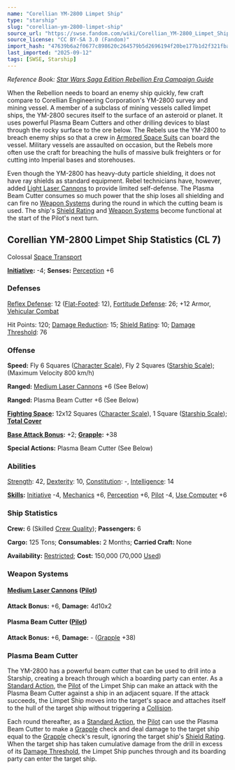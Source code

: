 ```yaml
---
name: "Corellian YM-2800 Limpet Ship"
type: "starship"
slug: "corellian-ym-2800-limpet-ship"
source_url: "https://swse.fandom.com/wiki/Corellian_YM-2800_Limpet_Ship"
source_license: "CC BY-SA 3.0 (Fandom)"
import_hash: "47639b6a2f0677c898620c264579b5d2696194f20be177b1d2f321fbaf82b091"
last_imported: "2025-09-12"
tags: [SWSE, Starship]
---
```

*Reference Book: [Star Wars Saga Edition Rebellion Era Campaign Guide](https://swse.fandom.com/wiki/Star_Wars_Saga_Edition_Rebellion_Era_Campaign_Guide)*

When the Rebellion needs to board an enemy ship quickly, few craft compare to Corellian Engineering Corporation's YM-2800 survey and mining vessel. A member of a subclass of mining vessels called limpet ships, the YM-2800 secures itself to the surface of an asteroid or planet. It uses powerful Plasma Beam Cutters and other drilling devices to blast through the rocky surface to the ore below. The Rebels use the YM-2800 to breach enemy ships so that a crew in [Armored Space Suits](https://swse.fandom.com/wiki/Armored_Space_Suits) can board the vessel. Military vessels are assaulted on occasion, but the Rebels more often use the craft for breaching the hulls of massive bulk freighters or for cutting into Imperial bases and storehouses.

Even though the YM-2800 has heavy-duty particle shielding, it does not have ray shields as standard equipment. Rebel technicians have, however, added [Light Laser Cannons](https://swse.fandom.com/wiki/Light_Laser_Cannons) to provide limited self-defense. The Plasma Beam Cutter consumes so much power that the ship loses all shielding and can fire no [Weapon Systems](https://swse.fandom.com/wiki/Weapon_Systems) during the round in which the cutting beam is used. The ship's [Shield Rating](https://swse.fandom.com/wiki/Shield_Rating) and [Weapon Systems](https://swse.fandom.com/wiki/Weapon_Systems) become functional at the start of the Pilot's next turn.

## Corellian YM-2800 Limpet Ship Statistics (CL 7)
Colossal [Space Transport](https://swse.fandom.com/wiki/Space_Transport)

**[Initiative](https://swse.fandom.com/wiki/Initiative):** -4; **Senses:** [Perception](https://swse.fandom.com/wiki/Perception) +6
### Defenses
[Reflex Defense](https://swse.fandom.com/wiki/Reflex_Defense_(Vehicles)): 12 ([Flat-Footed](https://swse.fandom.com/wiki/Flat-Footed): 12), [Fortitude Defense](https://swse.fandom.com/wiki/Fortitude_Defense_(Vehicles)): 26; +12 Armor, [Vehicular Combat](https://swse.fandom.com/wiki/Vehicular_Combat)

Hit Points: 120; [Damage Reduction](https://swse.fandom.com/wiki/Damage_Reduction): 15; [Shield Rating](https://swse.fandom.com/wiki/Shield_Rating): 10; [Damage Threshold](https://swse.fandom.com/wiki/Damage_Threshold_(Vehicles)): 76
### Offense
**Speed:** Fly 6 Squares ([Character Scale](https://swse.fandom.com/wiki/Character_Scale)), Fly 2 Squares ([Starship Scale](https://swse.fandom.com/wiki/Starship_Scale)); (Maximum Velocity 800 km/h)

**Ranged:** [Medium Laser Cannons](https://swse.fandom.com/wiki/Medium_Laser_Cannons) +6 (See Below)

**Ranged:** Plasma Beam Cutter +6 (See Below)

**[Fighting Space](https://swse.fandom.com/wiki/Fighting_Space):** 12x12 Squares ([Character Scale](https://swse.fandom.com/wiki/Character_Scale)), 1 Square ([Starship Scale](https://swse.fandom.com/wiki/Starship_Scale)); **[Total Cover](https://swse.fandom.com/wiki/Total_Cover)**

**[Base Attack Bonus](https://swse.fandom.com/wiki/Base_Attack_Bonus):** +2; **[Grapple](https://swse.fandom.com/wiki/Grapple):** +38

**Special Actions:** Plasma Beam Cutter (See Below)
### Abilities
[Strength](https://swse.fandom.com/wiki/Strength): 42, [Dexterity](https://swse.fandom.com/wiki/Dexterity): 10, [Constitution](https://swse.fandom.com/wiki/Constitution): -, [Intelligence](https://swse.fandom.com/wiki/Intelligence): 14

**[Skills](https://swse.fandom.com/wiki/Skills):** [Initiative](https://swse.fandom.com/wiki/Initiative) -4, [Mechanics](https://swse.fandom.com/wiki/Mechanics) +6, [Perception](https://swse.fandom.com/wiki/Perception) +6, [Pilot](https://swse.fandom.com/wiki/Pilot) -4, [Use Computer](https://swse.fandom.com/wiki/Use_Computer) +6
### Ship Statistics
**Crew:** 6 (Skilled [Crew Quality](https://swse.fandom.com/wiki/Crew_Quality)); **Passengers:** 6

**Cargo:** 125 Tons; **Consumables:** 2 Months; **Carried Craft:** None

**Availability:** [Restricted](https://swse.fandom.com/wiki/Restricted); **Cost:** 150,000 (70,000 [Used](https://swse.fandom.com/wiki/Used))
### Weapon Systems
#### **[Medium Laser Cannons](https://swse.fandom.com/wiki/Medium_Laser_Cannons) ([Pilot](https://swse.fandom.com/wiki/Pilot_(Vehicle_Combat)))**
**Attack Bonus:** +6, **Damage:** 4d10x2
#### **Plasma Beam Cutter ([Pilot](https://swse.fandom.com/wiki/Pilot_(Vehicle_Combat)))**
**Attack Bonus:** +6, **Damage:** - ([Grapple](https://swse.fandom.com/wiki/Grapple) +38)

### Plasma Beam Cutter
The YM-2800 has a powerful beam cutter that can be used to drill into a Starship, creating a breach through which a boarding party can enter. As a [Standard Action](https://swse.fandom.com/wiki/Standard_Action), the [Pilot](https://swse.fandom.com/wiki/Pilot_(Vehicle_Combat)) of the Limpet Ship can make an attack with the Plasma Beam Cutter against a ship in an adjacent square. If the attack succeeds, the Limpet Ship moves into the target's space and attaches itself to the hull of the target ship without triggering a [Collision](https://swse.fandom.com/wiki/Collision).

Each round thereafter, as a [Standard Action](https://swse.fandom.com/wiki/Standard_Action), the [Pilot](https://swse.fandom.com/wiki/Pilot_(Vehicle_Combat)) can use the Plasma Beam Cutter to make a [Grapple](https://swse.fandom.com/wiki/Grapple) check and deal damage to the target ship equal to the [Grapple](https://swse.fandom.com/wiki/Grapple) check's result, ignoring the target ship's [Shield Rating](https://swse.fandom.com/wiki/Shield_Rating). When the target ship has taken cumulative damage from the drill in excess of its [Damage Threshold](https://swse.fandom.com/wiki/Damage_Threshold), the Limpet Ship punches through and its boarding party can enter the target ship.